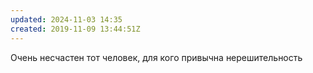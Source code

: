 ```yaml
---
updated: 2024-11-03 14:35
created: 2019-11-09 13:44:51Z
---
```


Очень несчастен тот человек, для кого привычна нерешительность
